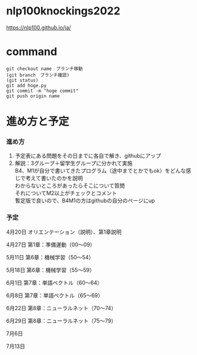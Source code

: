 # nlp100knockings2022
https://nlp100.github.io/ja/

# command
```
git checkout name　ブランチ移動
(git branch　ブランチ確認)
(git status)
git add hoge.py
git commit -m "hoge commit"
git push origin name
```

# 進め方と予定
### 進め方
1. 予定表にある問題をその日までに各自で解き、githubにアップ
2. 解説：3グループ＋留学生グループに分かれて実施<br>
B4、M1が自分で書いてきたプログラム（途中までとかでもok）をどんな感じで考えて書いたのかを説明<br>
わからないところがあったらそこについて質問<br>
それについてM2以上がチェックとコメント<br>
暫定版で良いので、B4M1の方はgithubの自分のページにup<br>

### 予定
4月20日 オリエンテーション（説明）、第1章説明

4月27日	第1章：準備運動（00〜09）	

5月11日	第6章：機械学習（50〜54）	

5月18日	第6章：機械学習（55〜59）

6月1日	第7章：単語ベクトル（60〜64）

6月8日	第7章：単語ベクトル（65〜69）

6月22日	第8章：ニューラルネット（70〜74）

6月29日	第8章：ニューラルネット（75〜79）

7月6日	

7月13日	
